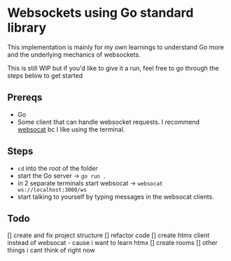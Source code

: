 # Websockets using Go standard library
This implementation is mainly for my own learnings to understand Go more and the underlying mechanics of websockets.

This is still WIP but if you'd like to give it a run, feel free to go through the steps below to get started

## Prereqs
- Go
- Some client that can handle websocket requests. I recommend [websocat](https://github.com/vi/websocat) bc I like using the terminal. 

## Steps
- `cd` into the root of the folder
- start the Go server -> `go run .`
- in 2 separate terminals start websocat -> `websocat ws://localhost:3000/ws`
- start talking to yourself by typing messages in the websocat clients. 

## Todo
[] create and fix project structure 
[] refactor code
[] create htmx client instead of websocat - cause i want to learn htmx
[] create rooms 
[] other things i cant think of right now
